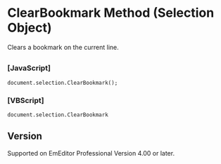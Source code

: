 # ClearBookmark Method (Selection Object)

Clears a bookmark on the current line.

## 

### \[JavaScript\]

```
document.selection.ClearBookmark();
```

### \[VBScript\]

```
document.selection.ClearBookmark
```

## Version

Supported on EmEditor Professional Version 4.00 or later.
